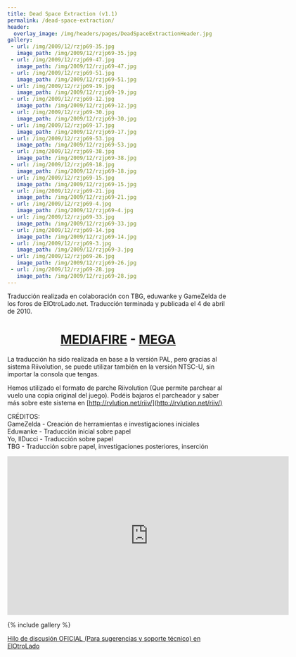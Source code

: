 ```yaml
---
title: Dead Space Extraction (v1.1)
permalink: /dead-space-extraction/
header:
  overlay_image: /img/headers/pages/DeadSpaceExtractionHeader.jpg
gallery:
 - url: /img/2009/12/rzjp69-35.jpg
   image_path: /img/2009/12/rzjp69-35.jpg
 - url: /img/2009/12/rzjp69-47.jpg
   image_path: /img/2009/12/rzjp69-47.jpg
 - url: /img/2009/12/rzjp69-51.jpg
   image_path: /img/2009/12/rzjp69-51.jpg
 - url: /img/2009/12/rzjp69-19.jpg
   image_path: /img/2009/12/rzjp69-19.jpg
 - url: /img/2009/12/rzjp69-12.jpg
   image_path: /img/2009/12/rzjp69-12.jpg
 - url: /img/2009/12/rzjp69-30.jpg
   image_path: /img/2009/12/rzjp69-30.jpg
 - url: /img/2009/12/rzjp69-17.jpg
   image_path: /img/2009/12/rzjp69-17.jpg
 - url: /img/2009/12/rzjp69-53.jpg
   image_path: /img/2009/12/rzjp69-53.jpg
 - url: /img/2009/12/rzjp69-38.jpg
   image_path: /img/2009/12/rzjp69-38.jpg
 - url: /img/2009/12/rzjp69-18.jpg
   image_path: /img/2009/12/rzjp69-18.jpg
 - url: /img/2009/12/rzjp69-15.jpg
   image_path: /img/2009/12/rzjp69-15.jpg
 - url: /img/2009/12/rzjp69-21.jpg
   image_path: /img/2009/12/rzjp69-21.jpg
 - url: /img/2009/12/rzjp69-4.jpg
   image_path: /img/2009/12/rzjp69-4.jpg
 - url: /img/2009/12/rzjp69-33.jpg
   image_path: /img/2009/12/rzjp69-33.jpg
 - url: /img/2009/12/rzjp69-14.jpg
   image_path: /img/2009/12/rzjp69-14.jpg
 - url: /img/2009/12/rzjp69-3.jpg
   image_path: /img/2009/12/rzjp69-3.jpg
 - url: /img/2009/12/rzjp69-26.jpg
   image_path: /img/2009/12/rzjp69-26.jpg
 - url: /img/2009/12/rzjp69-28.jpg
   image_path: /img/2009/12/rzjp69-28.jpg
---
```

Traducción realizada en colaboración con TBG, eduwanke y GameZelda de los foros de ElOtroLado.net. 
Traducción terminada y publicada el 4 de abril de 2010.

<h1 style="text-align: center;"><strong><a href="http://www.mediafire.com/download/8jeidbo5qvomf4x/DeadSpaceExtractionESP11.7z">MEDIAFIRE</a> - <a href="https://mega.nz/#!cUdmRJBZ!1ONCTYcR1f2YX8aeWaFWrmKGhCEV3QM-id8XCjmAD3k">MEGA</a></strong></h1>

La traducción ha sido realizada en base a la versión PAL, pero gracias al sistema Riivolution, 
se puede utilizar también en la versión NTSC-U, sin importar la consola que tengas.

Hemos utilizado el formato de parche Riivolution (Que permite parchear al vuelo una copia original 
del juego). Podéis bajaros el parcheador y saber más sobre este sistema en [http://rvlution.net/riiv/](http://rvlution.net/riiv/)

CRÉDITOS:  
GameZelda - Creación de herramientas e investigaciones iniciales  
Eduwanke - Traducción inicial sobre papel  
Yo, IlDucci - Traducción sobre papel  
TBG - Traducción sobre papel, investigaciones posteriores, inserción

<center><iframe width="640" height="360" src="https://www.youtube-nocookie.com/embed/EO32e1vZsk4?rel=0" frameborder="0" allow="accelerometer; autoplay; encrypted-media; gyroscope; picture-in-picture" allowfullscreen></iframe></center>

{% include gallery %}

[Hilo de discusión OFICIAL (Para sugerencias y soporte técnico) en 
ElOtroLado](http://www.elotrolado.net/hilo_preproyecto-traduccion-de-dead-space-extraction_1306888)
